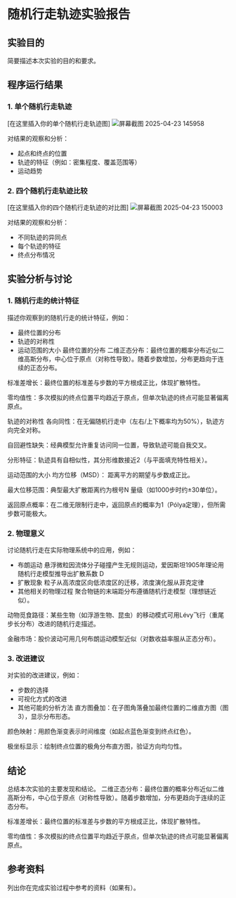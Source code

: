 # 随机行走轨迹实验报告

## 实验目的
简要描述本次实验的目的和要求。

## 程序运行结果

### 1. 单个随机行走轨迹
[在这里插入你的单个随机行走轨迹图]
![屏幕截图 2025-04-23 145958](https://github.com/user-attachments/assets/f49c4fd1-5d69-491f-b18f-e0140adcd73e)

对结果的观察和分析：
- 起点和终点的位置
- 轨迹的特征（例如：密集程度、覆盖范围等）
- 运动趋势

### 2. 四个随机行走轨迹比较
[在这里插入你的四个随机行走轨迹的对比图]
![屏幕截图 2025-04-23 150003](https://github.com/user-attachments/assets/61161d1e-e60c-4d0e-9eb2-982e830a9d3c)

对结果的观察和分析：
- 不同轨迹的异同点
- 每个轨迹的特征
- 终点分布情况

## 实验分析与讨论

### 1. 随机行走的统计特征
描述你观察到的随机行走的统计特征，例如：
- 最终位置的分布
- 轨迹的对称性
- 运动范围的大小
最终位置的分布
二维正态分布：最终位置的概率分布近似二维高斯分布，中心位于原点（对称性导致）。随着步数增加，分布更趋向于连续的正态分布。

标准差增长：最终位置的标准差与步数的平方根成正比，体现扩散特性。

零均值性：多次模拟的终点位置平均趋近于原点，但单次轨迹的终点可能显著偏离原点。

轨迹的对称性
各向同性：在无偏随机行走中（左右/上下概率均为50%），轨迹方向完全对称。

自回避性缺失：经典模型允许重复访问同一位置，导致轨迹可能自我交叉。

分形特征：轨迹具有自相似性，其分形维数接近2（与平面填充特性相关）。

运动范围的大小
均方位移（MSD）：
距离平方的期望与步数成正比。

最大位移范围：典型最大扩散距离约为根号N 
量级（如1000步时约±30单位）。

返回原点概率：在二维无限制行走中，返回原点的概率为1（Pólya定理），但所需步数可能极大。
### 2. 物理意义
讨论随机行走在实际物理系统中的应用，例如：
- 布朗运动 悬浮微粒因流体分子碰撞产生无规则运动，爱因斯坦1905年理论用随机行走模型推导出扩散系数 
D
- 扩散现象 粒子从高浓度区向低浓度区的迁移，浓度演化服从菲克定律
- 其他相关的物理过程 聚合物链的末端距分布遵循随机行走模型（理想链近似）。

动物觅食路径：某些生物（如浮游生物、昆虫）的移动模式可用Lévy飞行（重尾步长分布）改进的随机行走描述。

金融市场：股价波动可用几何布朗运动模型近似（对数收益率服从正态分布）。

### 3. 改进建议
对实验的改进建议，例如：
- 步数的选择
- 可视化方式的改进
- 其他可能的分析方法
直方图叠加：在子图角落叠加最终位置的二维直方图（图3），显示分布形态。

颜色映射：用颜色渐变表示时间维度（如起点蓝色渐变到终点红色）。

极坐标显示：绘制终点位置的极角分布直方图，验证方向均匀性。
## 结论
总结本次实验的主要发现和结论。
二维正态分布：最终位置的概率分布近似二维高斯分布，中心位于原点（对称性导致）。随着步数增加，分布更趋向于连续的正态分布。

标准差增长：最终位置的标准差与步数的平方根成正比，体现扩散特性。

零均值性：多次模拟的终点位置平均趋近于原点，但单次轨迹的终点可能显著偏离原点。

## 参考资料
列出你在完成实验过程中参考的资料（如果有）。
